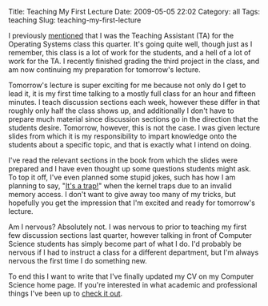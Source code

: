 Title: Teaching My First Lecture
Date: 2009-05-05 22:02
Category: all
Tags: teaching
Slug: teaching-my-first-lecture

I previously [mentioned][] that I was the Teaching Assistant (TA) for
the Operating Systems class this quarter. It's going quite well, though
just as I remember, this class is a lot of work for the students, and a
hell of a lot of work for the TA. I recently finished grading the third
project in the class, and am now continuing my preparation for
tomorrow's lecture.

Tomorrow's lecture is super exciting for me because not only do I get to
lead it, it is my first time talking to a mostly full class for an hour
and fifteen minutes. I teach discussion sections each week, however
these differ in that roughly only half the class shows up, and
additionally I don't have to prepare much material since discussion
sections go in the direction that the students desire. Tomorrow,
however, this is not the case. I was given lecture slides from which it
is my responsibility to impart knowledge onto the students about a
specific topic, and that is exactly what I intend on doing.

I've read the relevant sections in the book from which the slides were
prepared and I have even thought up some questions students might ask.
To top it off, I've even planned some stupid jokes, such has how I am
planning to say, "[It's a trap!][]" when the kernel traps due to an
invalid memory access. I don't want to give away too many of my tricks,
but hopefully you get the impression that I'm excited and ready for
tomorrow's lecture.

Am I nervous? Absolutely not. I was nervous to prior to teaching my
first few discussion sections last quarter, however talking in front of
Computer Science students has simply become part of what I do. I'd
probably be nervous if I had to instruct a class for a different
department, but I'm always nervous the first time I do something new.

To end this I want to write that I've finally updated my CV on my
Computer Science home page. If you're interested in what academic and
professional things I've been up to [check it out][].

  [mentioned]: /2009/03/11/how-do-i-end-it/
  [It's a trap!]: http://www.youtube.com/watch?v=dddAi8FF3F4
  [check it out]: http://cs.ucsb.edu/~bboe/static/cv
